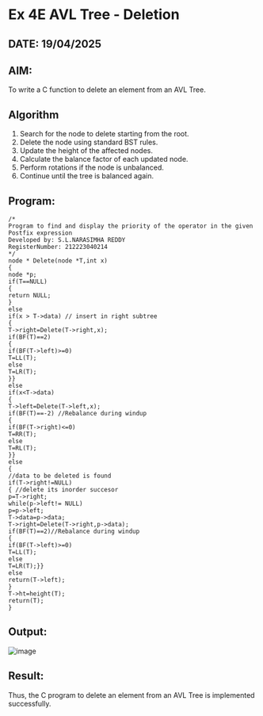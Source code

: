 # Ex 4E AVL Tree - Deletion
## DATE: 19/04/2025
## AIM:
To write a C function to delete an element from an AVL Tree.
## Algorithm
1. Search for the node to delete starting from the root.
2. Delete the node using standard BST rules.
3. Update the height of the affected nodes.
4. Calculate the balance factor of each updated node.
5. Perform rotations if the node is unbalanced.
6. Continue until the tree is balanced again.
   

## Program:
```
/*
Program to find and display the priority of the operator in the given Postfix expression
Developed by: S.L.NARASIMHA REDDY
RegisterNumber: 212223040214
*/
node * Delete(node *T,int x)
{
node *p;
if(T==NULL)
{
return NULL;
}
else
if(x > T->data) // insert in right subtree
{
T->right=Delete(T->right,x);
if(BF(T)==2)
{
if(BF(T->left)>=0)
T=LL(T);
else
T=LR(T);
}}
else
if(x<T->data)
{
T->left=Delete(T->left,x);
if(BF(T)==-2) //Rebalance during windup
{
if(BF(T->right)<=0)
T=RR(T);
else
T=RL(T);
}}
else
{
//data to be deleted is found
if(T->right!=NULL)
{ //delete its inorder succesor
p=T->right;
while(p->left!= NULL)
p=p->left;
T->data=p->data;
T->right=Delete(T->right,p->data);
if(BF(T)==2)//Rebalance during windup
{
if(BF(T->left)>=0)
T=LL(T);
else
T=LR(T);}}
else
return(T->left);
}
T->ht=height(T);
return(T);
}

```

## Output:

![image](https://github.com/user-attachments/assets/b8b63e15-71e3-44f8-b1f0-1c0579672b6b)


## Result:
Thus, the C program to delete an element from an AVL Tree is implemented successfully.
